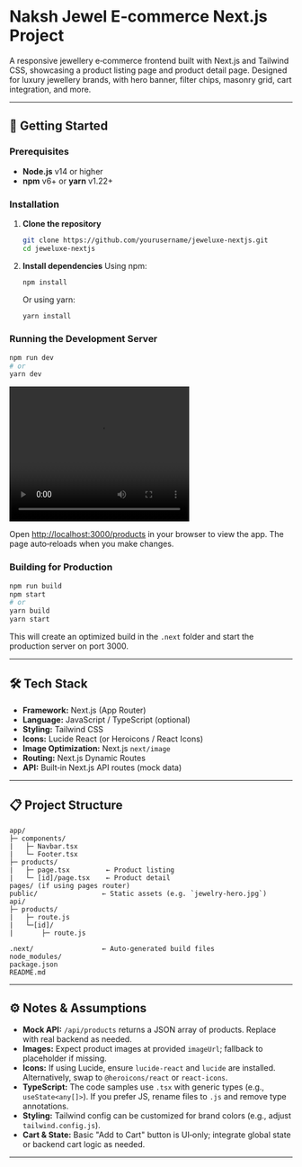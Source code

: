 # Naksh Jewel E‑commerce Next.js Project

A responsive jewellery e‑commerce frontend built with Next.js and Tailwind CSS, showcasing a product listing page and product detail page. Designed for luxury jewellery brands, with hero banner, filter chips, masonry grid, cart integration, and more.

---

## 🚀 Getting Started

### Prerequisites

* **Node.js** v14 or higher
* **npm** v6+ or **yarn** v1.22+

### Installation

1. **Clone the repository**

   ```bash
   git clone https://github.com/yourusername/jeweluxe-nextjs.git
   cd jeweluxe-nextjs
   ```

2. **Install dependencies**
   Using npm:

   ```bash
   npm install
   ```

   Or using yarn:

   ```bash
   yarn install
   ```

### Running the Development Server

```bash
npm run dev
# or
yarn dev
```
<video width="320" height="240" autoplay>
  <source src="https://github.com/vishnu-suderson/geer-intern-assignment/screen.mp4" type="video/mp4">
</video>

Open [http://localhost:3000/products](http://localhost:3000/products) in your browser to view the app. The page auto‑reloads when you make changes.

### Building for Production

```bash
npm run build
npm start
# or
yarn build
yarn start
```

This will create an optimized build in the `.next` folder and start the production server on port 3000.

---

## 🛠️ Tech Stack

* **Framework:** Next.js (App Router)
* **Language:** JavaScript / TypeScript (optional)
* **Styling:** Tailwind CSS
* **Icons:** Lucide React (or Heroicons / React Icons)
* **Image Optimization:** Next.js `next/image`
* **Routing:** Next.js Dynamic Routes
* **API:** Built‑in Next.js API routes (mock data)

---

## 📋 Project Structure

```
app/
├─ components/
|   ├─ Navbar.tsx
|   └─ Footer.tsx
├─ products/
|   ├─ page.tsx         ← Product listing
|   └─ [id]/page.tsx    ← Product detail
pages/ (if using pages router)
public/                ← Static assets (e.g. `jewelry-hero.jpg`)
api/
├─ products/
|   ├─ route.js        
|   └─[id]/ 
|       ├─ route.js    

.next/                 ← Auto‑generated build files
node_modules/
package.json
README.md
```

---

## ⚙️ Notes & Assumptions

* **Mock API:** `/api/products` returns a JSON array of products. Replace with real backend as needed.
* **Images:** Expect product images at provided `imageUrl`; fallback to placeholder if missing.
* **Icons:** If using Lucide, ensure `lucide-react` and `lucide` are installed. Alternatively, swap to `@heroicons/react` or `react-icons`.
* **TypeScript:** The code samples use `.tsx` with generic types (e.g., `useState<any[]>`). If you prefer JS, rename files to `.js` and remove type annotations.
* **Styling:** Tailwind config can be customized for brand colors (e.g., adjust `tailwind.config.js`).
* **Cart & State:** Basic "Add to Cart" button is UI‑only; integrate global state or backend cart logic as needed.

---

